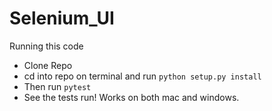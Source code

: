 # Selenium_UI
Running this code
* Clone Repo
* cd into repo on terminal and run `python setup.py install`
* Then run `pytest`
* See the tests run!  Works on both mac and windows.

